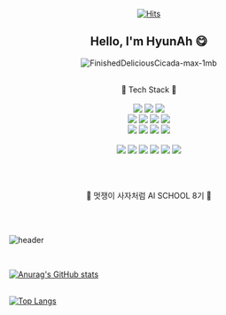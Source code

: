 <!--
**hapvpy/hapvpy** is a ✨ _special_ ✨ repository because its `README.md` (this file) appears on your GitHub profile.

Here are some ideas to get you started:

- 🔭 I’m currently working on ...
- 🌱 I’m currently learning ...
- 👯 I’m looking to collaborate on ...
- 🤔 I’m looking for help with ...
- 💬 Ask me about ...
- 📫 How to reach me: ...
- 😄 Pronouns: ...
- ⚡ Fun fact: ...
-->
<!-- 
text=hapvpy: hapvpy 글자 출력
type=cylinder : 그림 모양
color=timeGradient : 시간에 따라 그라데이션 색이 바뀜
animation=fadeIn : 페이드인 1.2초 (반짝이는 twinkling)
참고사이트 : https://github.com/kyechan99/capsule-render#cylinder
카드옵션 참고사이트 : https://github.com/anuraghazra/github-readme-stats
언어 아이콘 : https://simpleicons.org/

	<img src="https://img.shields.io/badge/Java-007396?style=flat&logo=Java&logoColor=white" />
	<img src="https://img.shields.io/badge/HTML5-E34F26?style=flat&logo=HTML5&logoColor=white" />
	<img src="https://img.shields.io/badge/CSS3-1572B6?style=flat&logo=CSS3&logoColor=white" />
-->


<div align="center">
	
[![Hits](https://hits.seeyoufarm.com/api/count/incr/badge.svg?url=https%3A%2F%2Fgithub.com%2Fhapvpy&count_bg=%23FFF6B1&title_bg=%23FF9191&icon=smugmug.svg&icon_color=%23FFFFFF&title=hits&edge_flat=false)](https://github.com/hapvpy)

	
## Hello, I'm HyunAh 😋
	
![FinishedDeliciousCicada-max-1mb](https://user-images.githubusercontent.com/124337933/230562445-0407eac1-9016-4e24-b348-8eb47481288d.gif)


	
</div>


<div align="center">
	<br>
  🌟 Tech Stack 🌟 <br> <br>
  	<img src="https://img.shields.io/badge/Python-3776AB?style=flat&logo=python&logoColor=white"/>
	<img src="https://img.shields.io/badge/Tableau-E97627?style=flat&logo=tableau&logoColor=white"/>	
	<img src="https://img.shields.io/badge/SQL-4479A1?style=flat&logo=sqlite&logoColor=white"/> 
	<br>
	<img src="https://img.shields.io/badge/NumPy-013243?style=flat&logo=numpy&logoColor=white"/>
	<img src="https://img.shields.io/badge/pandas-150458?style=flat&logo=pandas&logoColor=white"/>
	<img src="https://img.shields.io/badge/seaborn-005666?style=flat&logo=seaborn&logoColor=white"/>
	<img src="https://img.shields.io/badge/Plotly-3F4F75?style=flat&logo=plotly&logoColor=white"/>
	<br>
	<img src="https://img.shields.io/badge/scikitlearn-F7931E?style=flat&logo=scikitlearn&logoColor=white"/>
	<img src="https://img.shields.io/badge/TensorFlow-FF6F00?style=flat&logo=tensorflow&logoColor=white"/> 
	<img src="https://img.shields.io/badge/OpenCV-5C3EE8?style=flat&logo=opencv&logoColor=white"/>
	<img src="https://img.shields.io/badge/KoNLPy-3776AB?style=flat&logo=konlpy&logoColor=white"/>
	<br><br>
	<img src="https://img.shields.io/badge/github-181717?style=flat&logo=github&logoColor=white"/> 
	<img src="https://img.shields.io/badge/jupyter-F37626?style=flat&logo=jupyter&logoColor=white"/> 
	<img src="https://img.shields.io/badge/anaconda-44A833?style=flat&logo=anaconda&logoColor=white"/> 
	<img src="https://img.shields.io/badge/googlecolab-F9AB00?style=flat&logo=googlecolab&logoColor=white"/> 
	<img src="https://img.shields.io/badge/visualstudiocode-007ACC?style=flat&logo=visualstudiocode&logoColor=white"/> 
	<img src="https://img.shields.io/badge/notion-000000?style=flat&logo=notion&logoColor=white"/> 

<br> <br>
	
🦁 멋쟁이 사자처럼 AI SCHOOL 8기 🦁 <br><br>
	
</div>

<br>

![header](https://capsule-render.vercel.app/api?text=hapvpy&type=cylinder&color=timeGradient&animation=fadeIn)

<br>
	
[![Anurag's GitHub stats](https://github-readme-stats.vercel.app/api?username=hapvpy&hide=contribs&show_icons=true&theme=transparent&title_color=FF968A&text_color=97C1A9&icon_color=9E7EB9&hide_border=true)](https://github.com/anuraghazra/github-readme-stats) <br><br>
			
[![Top Langs](https://github-readme-stats.vercel.app/api/top-langs/?username=hapvpy&layout=compact&hide_border=true&title_color=FF968A)](https://github.com/anuraghazra/github-readme-stats)
